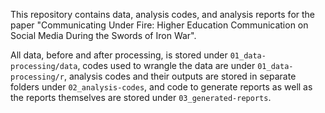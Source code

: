 This repository contains data, analysis codes, and analysis reports for the paper "Communicating Under Fire: Higher Education Communication on Social Media During the Swords of Iron War".

All data, before and after processing, is stored under `01_data-processing/data`, codes used to wrangle the data are under `01_data-processing/r`, analysis codes and their outputs are stored in separate folders under `02_analysis-codes`, and code to generate reports as well as the reports themselves are stored under `03_generated-reports`.
